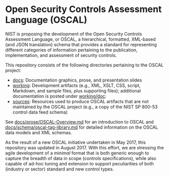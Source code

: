 # Open Security Controls Assessment Language (OSCAL) 

NIST is proposing the development of the Open Security Controls Assessment Language, or OSCAL, a hierarchical, formatted, XML-based (and JSON translation) schema that provides a standard for representing different categories of information pertaining to the publication, implementation, and assessment of security controls. 

This repository consists of the following directories pertaining to the OSCAL project:
  * [docs](docs): Documentation graphics, prose, and presentation slides
  * [working](working): Development artifacts (e.g., XML, XSLT, CSS, script, Markdown, and sample files, plus supporting files); additional documentation is posted under [working/doc](working/doc): 
  * [sources](sources): Resources used to produce OSCAL artifacts that are not maintained by the OSCAL project (e.g., a copy of the NIST SP 800-53 control data feed schema)

See [docs/prose/OSCAL-Overview.md](docs/prose/OSCAL-Overview.md) for an introduction to OSCAL and [docs/schema/oscal-tag-library.md](docs/schema/oscal-tag-library.md) for detailed information on the OSCAL data models and XML schemas.

As the result of a new OSCAL initiative undertaken in May 2017, this repository was updated in August 2017. With this effort, we are stressing the agile development of a *minimal* format that is both generic enough to capture the breadth of data in scope (controls specifications), while also capable of ad-hoc tuning and extension to support peculiarities of both (industry or sector) standard and new control types.
